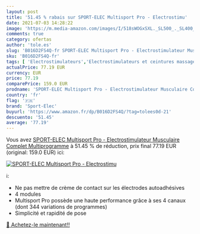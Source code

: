 ```yaml
---
layout: post
title: '51.45 % rabais sur SPORT-ELEC Multisport Pro - Electrostimu'
date: 2021-07-03 14:28:22
image: 'https://m.media-amazon.com/images/I/518sWOGxSXL._SL500_._SL400_.jpg'
comments: true
category: ofertas
author: 'tole.es'
slug: 'B016D2FS4Q-fr SPORT-ELEC Multisport Pro - Electrostimulateur Musculaire...'
sku: 'B016D2FS4Q-fr'
tags: [ 'Electrostimulateurs','Electrostimulateurs et ceintures massage','Fitness et Musculation','Sports et Loisirs','sport-elec', ]
actualPrice: 77.19 EUR
currency: EUR
price: 77.19
comparePrice: 159.0 EUR
prodname: 'SPORT-ELEC Multisport Pro - Electrostimulateur Musculaire Complet Multiprogramme'
country: 'fr'
flag: '🇫🇷'
brand: 'Sport-Elec'
buyurl: 'https://www.amazon.fr/dp/B016D2FS4Q/?tag=tolees0d-21'
descuento: '51.45'
average: '77.19'
---
```


Vous avez [SPORT-ELEC Multisport Pro - Electrostimulateur Musculaire Complet Multiprogramme](https://www.amazon.fr/dp/B016D2FS4Q/?tag=tolees0d-21)  à  51.45 % de réduction, prix final  77.19 EUR (original: 159.0 EUR) ici:

[![SPORT-ELEC Multisport Pro - Electrostimu](https://m.media-amazon.com/images/I/518sWOGxSXL._SL500_._SL400_.jpg)](https://www.amazon.fr/dp/B016D2FS4Q/?tag=tolees0d-21)

ℹ️:

- Ne pas mettre de crème de contact sur les électrodes autoadhésives
- 4 modules
- Multisport Pro possède une haute performance grâce à ses 4 canaux (dont 344 variations de programmes)
- Simplicité et rapidité de pose

[🛒 Achetez-le maintenant!!](https://www.amazon.fr/dp/B016D2FS4Q/?tag=tolees0d-21)
